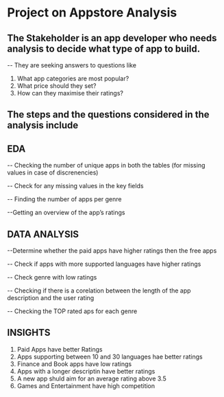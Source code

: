 # Project on Appstore Analysis 

## The Stakeholder is an app developer who needs analysis to decide what type of app to build. 

-- They are seeking answers to questions like 

1.  What app categories are most popular?
2.  What price should they set?
3.  How can they maximise their ratings?

## The steps and the questions considered in the analysis include 

## EDA

-- Checking the number of unique apps in both the tables (for missing values in case of discrenencies)

-- Check for any missing values in the key fields 

-- Finding the number of apps per genre

--Getting an overview of the app’s ratings


## DATA ANALYSIS

 --Determine whether the paid apps have higher ratings then the free apps

 -- Check if apps with more supported languages have higher ratings

-- Check genre with low ratings 

-- Checking if there is a corelation between the length of the app description and the user rating 

-- Checking the TOP rated aps for each genre 

## INSIGHTS 

1) Paid Apps have better Ratings 
2) Apps supporting between 10 and 30 languages hae better ratings 
3) Finance and Book apps have low ratings 
4) Apps with a longer descriptin have better ratings 
5) A new app shuld aim for an average rating above 3.5
6) Games and Entertainment have high competition
